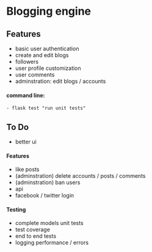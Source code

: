 # Blogging engine

## Features

- basic user authentication
- create and edit blogs
- followers
- user profile customization
- user comments
- adminstration: edit blogs / accounts

#### command line:

    - flask test "run unit tests"

## To Do

- better ui

#### Features

- like posts
- (adminstration) delete accounts / posts / comments
- (adminstration) ban users
- api
- facebook / twitter login

#### Testing

- complete models unit tests
- test coverage
- end to end tests
- logging performance / errors
